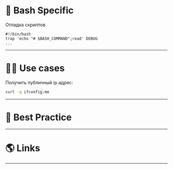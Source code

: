 # 🐚 Bash Specific

Отладка скриптов

```shell
#!/bin/bash
trap 'echo "# $BASH_COMMAND";read' DEBUG
...
```

---

# 🤹‍♀️ Use cases

Получить публичный ip адрес:

```bash
curl -q ifconfig.me
```

---

# 🥇 Best Practice

---

# 🌎 Links

---
